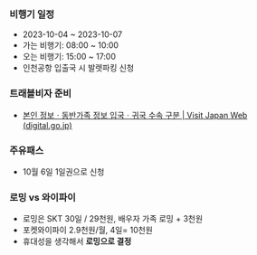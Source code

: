 ### 비행기 일정
* 2023-10-04 ~ 2023-10-07
* 가는 비행기: 08:00 ~ 10:00
* 오는 비행기: 15:00 ~ 17:00
* 인천공항 입출국 시 발렛파킹 신청

### 트래블비자 준비
* [본인 정보ㆍ동반가족 정보 입국ㆍ귀국 수속 구분 | Visit Japan Web (digital.go.jp)](https://www.vjw.digital.go.jp/main/#/vjwppr001)

### 주유패스
* 10월 6일 1일권으로 신청

### 로밍 vs 와이파이
* 로밍은 SKT 30일 / 29천원, 배우자 가족 로밍 + 3천원
* 포켓와이파이 2.9천원/월, 4일= 10천원
* 휴대성을 생각해서 **로밍으로 결정**

